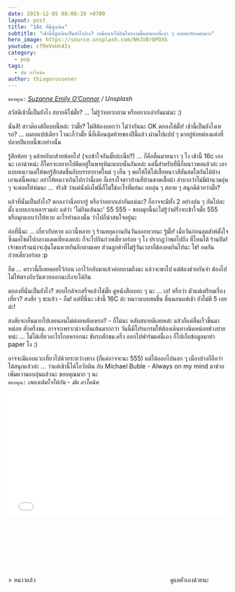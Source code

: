 ```yaml
---
date: 2019-12-05 08:08:19 +0700
layout: post
title: "16c ที่นี่สูงเนิน"
subtitle: "เช้านี้ที่สูงเนินเป็นยังไงบ้าง? เหมือนจะได้ยินใครถามขึ้นมาแบบนี้เบา ๆ ลอยมากับลมหนาว"
hero_image: https://source.unsplash.com/NHJV8rOPDXk
youtube: cfReVoUn4Is
category:
  - pop
tags:
  - มัม ลาโคนิค
author: thiagorossener
---
```

`ขอบคุณ:` *[Suzanne Emily O’Connor](https://unsplash.com/@suzanneemily) / Unsplash*

สวัสดีเช้านี้เป็นยังไง สบายดีใช่มั๊ย? ... ไม่รู้ว่าอยากถาม หรืออยากเล่ากันแน่นะ :)

นั่นสิ! สาวต๊องส์ก็แบบนี้หล่ะ ว่ามั๊ย? ไม่สิต้องบอกว่า ไม่ว่ากันนะ OK ตกลงใช่มั๊ย! เช้านี้เป็นยังไงเหรอ? ... เผลอแปปเดียว ไวนะก็ว่ามั๊ย นี่ก็เดือนสุดท้ายของปีนี้แล้ว ผ่านไปแปป ๆ มาอยู่ห้อยต่องแต่งที่ปลายปีแบบนี้ซะอย่างนั้น

รู้สึกห้อย ๆ คล้ายกับกล้วยห้อยไง! (จะเข้าใจกันมั๊ยล่ะเนี่ย?) ... ก็คือตื่นมาหนาว ๆ ไง เช้านี้ 16c เองนะ เอาน่าหน่ะ ก็ใครจะอยากไปติดอยู่ในพายุหิมะแบบนั้นกันหล่ะ แค่นี้สำหรับที่นี่ก็หนาวพอแล้วล่ะ เอาแบบหนาวแค่ให้พอรู้สึกสดชื่นกับบรรยากาศใหม่ ๆ เย็น ๆ พอให้ได้ใส่เสื้อหนาวสีสันสดใสกันได้บ้าง เอาแค่นี้พอนะ อย่าให้หนาวเกินไปกว่านี้เลย ก็เกรงใจชาวบ้านที่บ้านขาดเสื้อผ้า ลำบากว่าไม่มีผ้านวมอุ่น ๆ จะค่อยให้ห่มนะ ... จริงสิ ว่าแต่นั่งผิงไฟนี่ก็ไม่ใ่ช่อะไรที่แย่นะ อบอุ่น ๆ สบาย ๆ สนุกดีด้วยว่ามั๊ย?

แล้วที่นั่นเป็นยังไง? ตกลงว่านี่อยากรู้ หรือว่าอยากเล่ากันแน่นะ? ก็อาจจะมีทั้ง 2 อย่างปน ๆ กันไปละมั๊ง แบบเกาเหลารวมอ่ะ แต่ว่า 'ไม่กินเส้นนะ' 55 555 - ชอบมุกนี้นะไม่รู้ว่าฝรั่งจะเข้าใจมั๊ย 555 หรือมุกแบบว่าใบ้หวย อะไรทำนองนั้น ว่าไปก็น่าสนใจอยู่นะ

อ๋อที่นี่นะ ... เกี่ยวกับหวย แถวนี้หลาย ๆ ร้านหยุดงานกันวันออกหวยนะ รู้มั๊ย! เมื่อวันก่อนอุตส่าห์ตั้งใจซิ่งมอไซด์ไปกลางแดดเที่ยงเลยล่ะ ก็จะไปกินก๋วยเตี๋ยวอร่อย ๆ ไง ปรากฏว่าพอไปถึง ที่ไหนได้ ร้านปิด! เจ้าของร้านน่าจะลุ้นโดนหวยกินอีกตามเคย ส่วนลูกค้าที่ไม่รู้วันเวลาก็ต้องอดกินไปนะ โธ่! อดกัน ก๋วยเตี๋ยวอร่อย :p

อืม ... คราวนี้ก็เลยคอยไว้ก่อน เอาไว้กลับมาแล้วค่อยถามถึงนะ แล้วจะพาไป แต่ต้องช่วยกันจำ ต้องไปไม่ให้ตรงกับวันหวยออกนะถึงจะได้กิน

ตกลงที่นั่นเป็นยังไง? สอบใกล้จะเสร็จแล้วใช่มั๊ย ดูหนังสือเยอะ ๆ นะ ... เอ! หรือว่า มัวแต่เตรียมเรื่องเที่ยว? สงสัย ๆ ซะแล้ว - อืม! แต่ที่นี่นะ เช้านี้ 16C ล่ะ หนาวแบบสดชื่น ตื่นนอนแต่เช้า ยังไม่ตี 5 เลยล่ะ!

สงสัยจะเย็นมากไปเลยนอนไม่ค่อยหลับเหรอ? - ก็ไม่นะ หลับสบายดีเลยหล่ะ แล้วก็แค่ตื่นเร็วขึ้นมาหน่อย สักครึ่งชม. อาจจะเพราะน่าจะตื่นเต้นมากกว่า วันนี้มีโปรแกรมให้ต้องเดินทางนิดหน่อยช่วงบ่ายหน่ะ ... ไม่ได้เที่ยวอะไรไกลหรอกนะ ขับรถสักชม.ครึ่ง ออกไปฟาร์มแค่นี้เอง ก็ไปเก็บข้อมูลมาทำ paper ไง :)

อาจจะมีแอบแวะเที่ยวไปด้วยระหว่างทาง (ก็แค่อาจจะนะ 555) แต่ได้ออกไปนอก ๆ เมืองบ้างก็ถือว่าได้สนุกแล้วล่ะ ... ว่าแต่เช้านี้ได้โอวัลติน กับ Michael Buble - Always on my mind มาช่วยเพิ่มความอบอุ่นแล้วนะ ขอบคุณมาก ๆ นะ\
`ขอบคุณ:` *เพลงเติมใจให้กัน - มัม ลาโคนิค*

<div style="position:relative;width:100%;height:0;padding-bottom:56.25%;">
<iframe style="width:100%;height:100%;position:absolute;top:0;left:0;" src="{{ "https://www.youtube.com/embed/" | append: page.youtube }}" frameborder="0" allow="autoplay; encrypted-media" allowfullscreen>
</iframe>
</div>
> หนาวแล้ว <svg class="love"><use xlink:href="#icon-heart"></use></svg> ดูแลตัวเองด้วยนะ
